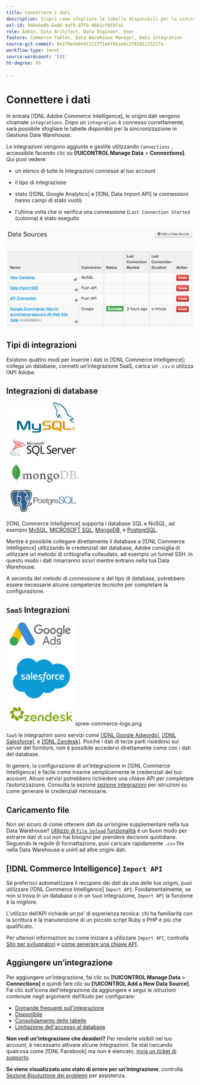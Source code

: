 ```yaml
---
title: Connettere i dati
description: Scopri come sfogliare le tabelle disponibili per la sincronizzazione in Data Warehouse Manager.
exl-id: 94beba8b-6a86-4af9-87fb-96b1cf8f8fa2
role: Admin, Data Architect, Data Engineer, User
feature: Commerce Tables, Data Warehouse Manager, Data Integration
source-git-commit: 6e2f9e4a9e91212771e6f6baa8c2f8101125217a
workflow-type: tm+mt
source-wordcount: '531'
ht-degree: 0%

---
```


# Connettere i dati

In entrata [!DNL Adobe Commerce Intelligence], le origini dati vengono chiamate `integrations`. Dopo un `integration` è connesso correttamente, sarà possibile sfogliare le tabelle disponibili per la sincronizzazione in Gestione Date Warehouse.

Le integrazioni vengono aggiunte e gestite utilizzando `Connections` , accessibile facendo clic su **[!UICONTROL Manage Data** > **Connections]**. Qui puoi vedere:

* un elenco di tutte le integrazioni connesse al tuo account

* il tipo di integrazione

* stato ([!DNL Google Analytics] e [!DNL Data Import API] le connessioni hanno campi di stato vuoti)

* l&#39;ultima volta che si verifica una connessione (`Last Connection Started` (colonna) è stato eseguito

![Dati\_Sources\_Table.png](../../../assets/Data_Sources_Table.png)

## Tipi di integrazioni

Esistono quattro modi per inserire i dati in [!DNL Commerce Intelligence]: collega un database, connetti un’integrazione SaaS, carica un `.csv` o utilizza l’API Adobe.

## Integrazioni di database

![Database\_icons.jpg](../../../assets/Database_icons.jpg)

[!DNL Commerce Intelligence] supporta i database SQL e NoSQL, ad esempio [MySQL](../../importing-data/integrations/mysql-via-ssh-tunnel.md), [MICROSOFT SQL](../integrations/microsoft-sql-server.md), [MongoDB](../integrations/mongodb-via-ssh-tunnel.md), e [PostgreSQL](../integrations/postgresql.md).

Mentre è possibile collegare direttamente il database a [!DNL Commerce Intelligence] utilizzando le credenziali del database, Adobe consiglia di utilizzare un metodo di crittografia collaudato, ad esempio un tunnel SSH. In questo modo i dati rimarranno sicuri mentre entrano nella tua Data Warehouse.

A seconda del metodo di connessione e del tipo di database, potrebbero essere necessarie alcune competenze tecniche per completare la configurazione.

## `SaaS` Integrazioni

![](../../../assets/SaaS_icons.jpg)spree-commerce-logo.png

`SaaS` le integrazioni sono servizi come [[!DNL Google Adwords]](../integrations/google-adwords.md), [[!DNL Salesforce]](../integrations/salesforce.md), e [[!DNL Zendesk]](../integrations/zendesk.md). Poiché i dati di terze parti risiedono sul server del fornitore, non è possibile accedervi direttamente come con i dati del database.

In genere, la configurazione di un’integrazione in [!DNL Commerce Intelligence] è facile come inserire semplicemente le credenziali del tuo account. Alcuni servizi potrebbero richiedere una chiave API per completare l’autorizzazione. Consulta la sezione [sezione integrazioni](../integrations/integrations.md) per istruzioni su come generare le credenziali necessarie.

## Caricamento file

Non sei sicuro di come ottenere dati da un’origine supplementare nella tua Data Warehouse? [Utilizzo di `File Upload` funzionalità](../connecting-data/using-file-uploader.md) è un buon modo per estrarre dati di cui non hai bisogno per prendere decisioni quotidiane. Seguendo le regole di formattazione, puoi caricare rapidamente `.csv` file nella Data Warehouse e unirli ad altre origini dati.

## [!DNL Commerce Intelligence] `Import API`

Se preferisci automatizzare il recupero dei dati da una delle tue origini, puoi utilizzare [!DNL Commerce Intelligence] `Import API`. Fondamentalmente, se non si trova in un database o in un `SaaS` integrazione, `Import API` la funzione è la migliore.

L’utilizzo dell’API richiede un po’ di esperienza tecnica: chi ha familiarità con la scrittura e la manutenzione di un piccolo script Ruby o PHP è più che qualificato.

Per ulteriori informazioni su come iniziare a utilizzare `Import API`, controlla [Sito per sviluppatori](https://developer.adobe.com/commerce/services/reporting/) e [come generare una chiave API](https://developer.adobe.com/commerce/services/reporting/import-api/).

## Aggiungere un’integrazione

Per aggiungere un’integrazione, fai clic su **[!UICONTROL Manage Data** > **Connections]** e quindi fare clic su **[!UICONTROL Add a New Data Source]**. Fai clic sull’icona dell’integrazione da aggiungere e segui le istruzioni contenute negli argomenti dell’Aiuto per configurare:

* [Domande frequenti sull’integrazione](https://support.magento.com/hc/en-us/sections/360003161871-Integration-FAQ)
* [Disponibile ](../integrations/integrations.md)
* [Consolidamento delle tabelle](../../../best-practices/consolidating-your-tables.md)
* [Limitazione dell&#39;accesso al database](../../../administrator/account-management/restrict-db-access.md)

**Non vedi un&#39;integrazione che desideri?** Per renderle visibili nel tuo account, è necessario attivare alcune integrazioni. Se stai cercando qualcosa come [!DNL Facebook] ma non è elencato, [invia un ticket di supporto](https://experienceleague.adobe.com/docs/commerce-knowledge-base/kb/troubleshooting/miscellaneous/mbi-service-policies.html).

**Se viene visualizzato uno stato di errore per un’integrazione**, controlla [Sezione Risoluzione dei problemi](https://support.magento.com/hc/en-us/sections/360003078151) per assistenza.
